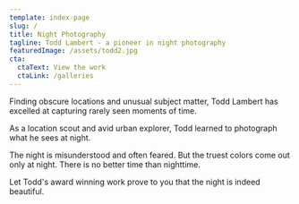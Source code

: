 ```yaml
---
template: index-page
slug: /
title: Night Photography
tagline: Todd Lambert - a pioneer in night photography
featuredImage: /assets/todd2.jpg
cta:
  ctaText: View the work
  ctaLink: /galleries
---
```


Finding obscure locations and unusual subject matter, Todd Lambert has excelled at capturing rarely seen moments of time.

As a location scout and avid urban explorer, Todd learned to photograph what he sees at night. 

The night is misunderstood and often feared. But the truest colors come out only at night. There is no better time than nighttime. 

Let Todd's award winning work prove to you that the night is indeed beautiful.
